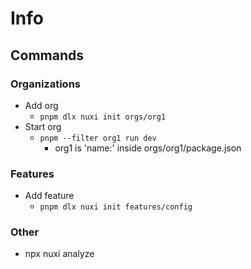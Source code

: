 # Info

## Commands

### Organizations

- Add org
  - ```pnpm dlx nuxi init orgs/org1```
- Start org
  - ```pnpm --filter org1 run dev```
    - org1 is 'name:' inside orgs/org1/package.json

### Features

- Add feature
  - ``` pnpm dlx nuxi init features/config ```

### Other

- npx nuxi analyze
